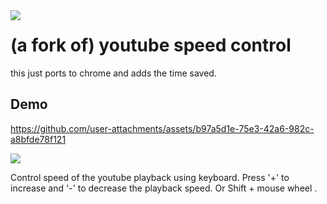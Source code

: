 <img src="icons/icon128.png" align="left">

# (a fork of) youtube speed control  
this just ports to chrome and adds the time saved.

## Demo

https://github.com/user-attachments/assets/b97a5d1e-75e3-42a6-982c-a8bfde78f121



![](src/option/YouTubeSpeedOption.jpg)

Control speed of the youtube playback using keyboard.
Press '+' to increase and '-' to decrease the playback speed.
Or Shift + mouse wheel .


